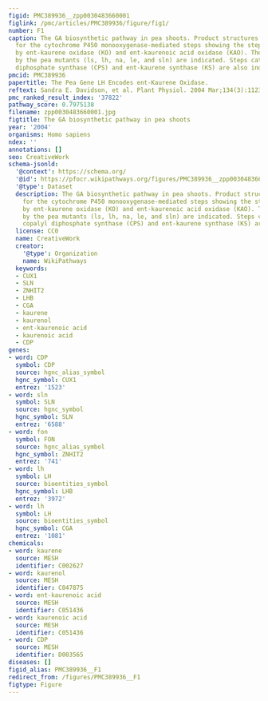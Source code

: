 ```yaml
---
figid: PMC389936__zpp0030483660001
figlink: /pmc/articles/PMC389936/figure/fig1/
number: F1
caption: The GA biosynthetic pathway in pea shoots. Product structures are represented
  for the cytochrome P450 monooxygenase-mediated steps showing the steps catalyzed
  by ent-kaurene oxidase (KO) and ent-kaurenoic acid oxidase (KAO). The steps blocked
  by the pea mutants (ls, lh, na, le, and sln) are indicated. Steps catalyzed by copalyl
  diphosphate synthase (CPS) and ent-kaurene synthase (KS) are also indicated.
pmcid: PMC389936
papertitle: The Pea Gene LH Encodes ent-Kaurene Oxidase.
reftext: Sandra E. Davidson, et al. Plant Physiol. 2004 Mar;134(3):1123-1134.
pmc_ranked_result_index: '37822'
pathway_score: 0.7975138
filename: zpp0030483660001.jpg
figtitle: The GA biosynthetic pathway in pea shoots
year: '2004'
organisms: Homo sapiens
ndex: ''
annotations: []
seo: CreativeWork
schema-jsonld:
  '@context': https://schema.org/
  '@id': https://pfocr.wikipathways.org/figures/PMC389936__zpp0030483660001.html
  '@type': Dataset
  description: The GA biosynthetic pathway in pea shoots. Product structures are represented
    for the cytochrome P450 monooxygenase-mediated steps showing the steps catalyzed
    by ent-kaurene oxidase (KO) and ent-kaurenoic acid oxidase (KAO). The steps blocked
    by the pea mutants (ls, lh, na, le, and sln) are indicated. Steps catalyzed by
    copalyl diphosphate synthase (CPS) and ent-kaurene synthase (KS) are also indicated.
  license: CC0
  name: CreativeWork
  creator:
    '@type': Organization
    name: WikiPathways
  keywords:
  - CUX1
  - SLN
  - ZNHIT2
  - LHB
  - CGA
  - kaurene
  - kaurenol
  - ent-kaurenoic acid
  - kaurenoic acid
  - CDP
genes:
- word: CDP
  symbol: CDP
  source: hgnc_alias_symbol
  hgnc_symbol: CUX1
  entrez: '1523'
- word: sln
  symbol: SLN
  source: hgnc_symbol
  hgnc_symbol: SLN
  entrez: '6588'
- word: fon
  symbol: FON
  source: hgnc_alias_symbol
  hgnc_symbol: ZNHIT2
  entrez: '741'
- word: lh
  symbol: LH
  source: bioentities_symbol
  hgnc_symbol: LHB
  entrez: '3972'
- word: lh
  symbol: LH
  source: bioentities_symbol
  hgnc_symbol: CGA
  entrez: '1081'
chemicals:
- word: kaurene
  source: MESH
  identifier: C002627
- word: kaurenol
  source: MESH
  identifier: C047875
- word: ent-kaurenoic acid
  source: MESH
  identifier: C051436
- word: kaurenoic acid
  source: MESH
  identifier: C051436
- word: CDP
  source: MESH
  identifier: D003565
diseases: []
figid_alias: PMC389936__F1
redirect_from: /figures/PMC389936__F1
figtype: Figure
---
```

